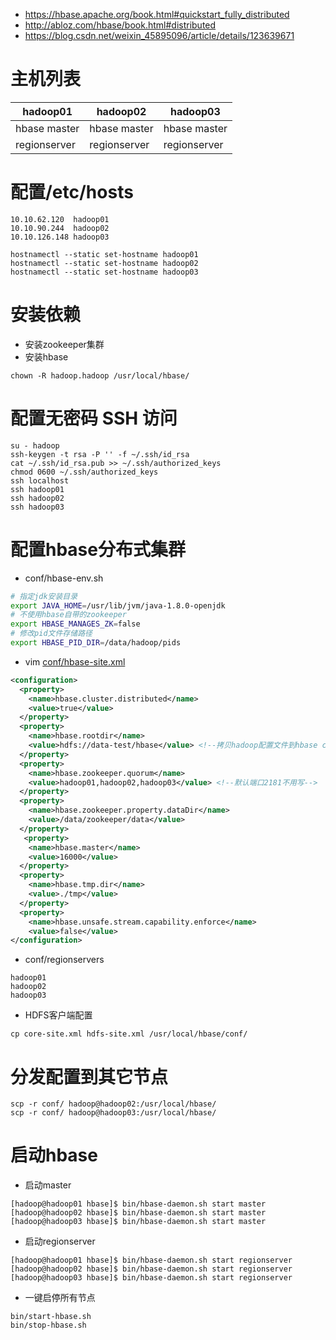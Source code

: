 * https://hbase.apache.org/book.html#quickstart_fully_distributed
* http://abloz.com/hbase/book.html#distributed
* https://blog.csdn.net/weixin_45895096/article/details/123639671

# 主机列表
hadoop01 | hadoop02 | hadoop03 
---|---|---
hbase master | hbase master | hbase master
regionserver | regionserver | regionserver


# 配置/etc/hosts
```
10.10.62.120  hadoop01
10.10.90.244  hadoop02
10.10.126.148 hadoop03
```
```
hostnamectl --static set-hostname hadoop01
hostnamectl --static set-hostname hadoop02
hostnamectl --static set-hostname hadoop03
```

# 安装依赖
* 安装zookeeper集群
* 安装hbase
```
chown -R hadoop.hadoop /usr/local/hbase/
```

# 配置无密码 SSH 访问
```
su - hadoop
ssh-keygen -t rsa -P '' -f ~/.ssh/id_rsa
cat ~/.ssh/id_rsa.pub >> ~/.ssh/authorized_keys
chmod 0600 ~/.ssh/authorized_keys
ssh localhost
ssh hadoop01
ssh hadoop02
ssh hadoop03
```


# 配置hbase分布式集群
* conf/hbase-env.sh
```sh
# 指定jdk安装目录
export JAVA_HOME=/usr/lib/jvm/java-1.8.0-openjdk
# 不使用hbase自带的zookeeper
export HBASE_MANAGES_ZK=false
# 修改pid文件存储路径
export HBASE_PID_DIR=/data/hadoop/pids
```

* vim [conf/hbase-site.xml](https://hbase.apache.org/book.html#config.files) 
```xml
<configuration>
  <property>
    <name>hbase.cluster.distributed</name>
    <value>true</value>
  </property>
  <property>
    <name>hbase.rootdir</name>
    <value>hdfs://data-test/hbase</value> <!--拷贝hadoop配置文件到hbase conf目录下-->
  </property>
  <property>
    <name>hbase.zookeeper.quorum</name>
    <value>hadoop01,hadoop02,hadoop03</value> <!--默认端口2181不用写-->
  </property>
  <property>
    <name>hbase.zookeeper.property.dataDir</name>
    <value>/data/zookeeper/data</value>
  </property>
   <property>
    <name>hbase.master</name>
    <value>16000</value>
  </property>
  <property>
    <name>hbase.tmp.dir</name>
    <value>./tmp</value>
  </property>
  <property>
    <name>hbase.unsafe.stream.capability.enforce</name>
    <value>false</value>
</configuration>
```

* conf/regionservers
```
hadoop01
hadoop02
hadoop03
```

* HDFS客户端配置
```
cp core-site.xml hdfs-site.xml /usr/local/hbase/conf/
```

# 分发配置到其它节点
```
scp -r conf/ hadoop@hadoop02:/usr/local/hbase/
scp -r conf/ hadoop@hadoop03:/usr/local/hbase/ 
```

# 启动hbase
* 启动master
```
[hadoop@hadoop01 hbase]$ bin/hbase-daemon.sh start master
[hadoop@hadoop02 hbase]$ bin/hbase-daemon.sh start master
[hadoop@hadoop03 hbase]$ bin/hbase-daemon.sh start master
```
* 启动regionserver
```
[hadoop@hadoop01 hbase]$ bin/hbase-daemon.sh start regionserver
[hadoop@hadoop02 hbase]$ bin/hbase-daemon.sh start regionserver
[hadoop@hadoop03 hbase]$ bin/hbase-daemon.sh start regionserver
```

* 一键启停所有节点
```
bin/start-hbase.sh
bin/stop-hbase.sh
```